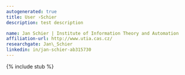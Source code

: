 ```yaml
---
autogenerated: true
title: User ›Schier
description: test description

name: Jan Schier | Institute of Information Theory and Automation
affiliation-url: http://www.utia.cas.cz/
researchgate: Jan\_Schier
linkedin: in/jan-schier-ab315730
---
```

{% include stub %}

